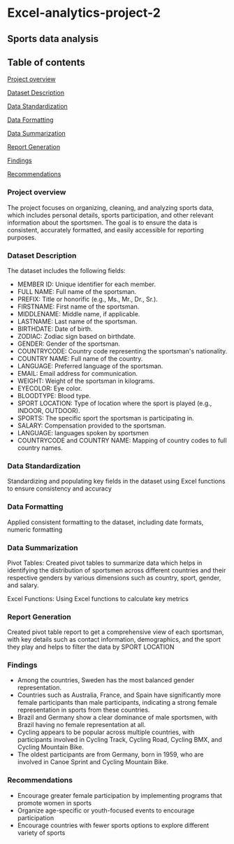 # Excel-analytics-project-2


## Sports data analysis

## Table of contents

[Project overview](Project-overview)

[Dataset Description](Dataset-Description)

[Data Standardization](Data-Standardization)

[Data Formatting]( Data-Formatting)

[Data Summarization]( Data-Summarization)

[Report Generation](Report-Generation)

[Findings](Findings)

[Recommendations](Recommendations)

### Project overview

The project focuses on organizing, cleaning, and analyzing sports data, which includes personal details, sports participation, and other relevant information about the sportsmen. The goal is to ensure the data is consistent, accurately formatted, and easily accessible for reporting purposes.

### Dataset Description

The dataset includes the following fields:

- MEMBER ID: Unique identifier for each member.
- FULL NAME: Full name of the sportsman.
- PREFIX: Title or honorific (e.g., Ms., Mr., Dr., Sr.).
- FIRSTNAME: First name of the sportsman.
- MIDDLENAME: Middle name, if applicable.
- LASTNAME: Last name of the sportsman.
- BIRTHDATE: Date of birth.
- ZODIAC: Zodiac sign based on birthdate.
- GENDER: Gender of the sportsman.
- COUNTRYCODE: Country code representing the sportsman's nationality.
- COUNTRY NAME: Full name of the country.
- LANGUAGE: Preferred language of the sportsman.
- EMAIL: Email address for communication.
- WEIGHT: Weight of the sportsman in kilograms.
- EYECOLOR: Eye color.
- BLOODTYPE: Blood type.
- SPORT LOCATION: Type of location where the sport is played (e.g., INDOOR, OUTDOOR).
- SPORTS: The specific sport the sportsman is participating in.
- SALARY: Compensation provided to the sportsman.
- LANGUAGE: languages spoken by sportsmen
- COUNTRYCODE and COUNTRY NAME: Mapping of country codes to full country names.

### Data Standardization

Standardizing and populating key fields in the dataset using Excel functions to ensure consistency and accuracy

### Data Formatting

Applied consistent formatting to the dataset, including date formats, numeric formatting

### Data Summarization

Pivot Tables: Created pivot tables to summarize data which helps in identifying the distribution of sportsmen across different countries and their respective genders by various dimensions such as country, sport, gender, and salary.

Excel Functions: Using Excel functions to calculate key metrics

### Report Generation

Created pivot table report to get a comprehensive view of each sportsman, with key details such as contact information, demographics, and the sport they play and helps to filter the data by SPORT LOCATION

### Findings

- Among the countries, Sweden has the most balanced gender representation.
- Countries such as Australia, France, and Spain have significantly more female participants than male participants, indicating a strong female representation in sports from these countries.
- Brazil and Germany show a clear dominance of male sportsmen, with Brazil having no female representation at all.
- Cycling appears to be popular across multiple countries, with participants involved in Cycling Track, Cycling Road, Cycling BMX, and Cycling Mountain Bike.
- The oldest participants are from Germany, born in 1959, who are involved in Canoe Sprint and Cycling Mountain Bike.

### Recommendations

- Encourage greater female participation by implementing programs that promote women in sports
- Organize age-specific or youth-focused events to encourage participation
- Encourage countries with fewer sports options to explore different variety of sports



